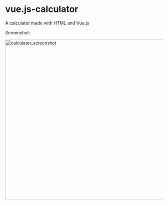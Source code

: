# vue.js-calculator
A calculator made with HTML and Vue.js

Screenshot:

<img width="514" alt="calculator_screenshot" src="https://cloud.githubusercontent.com/assets/24786985/25739307/34d97266-3136-11e7-812f-70be715a381a.png">

